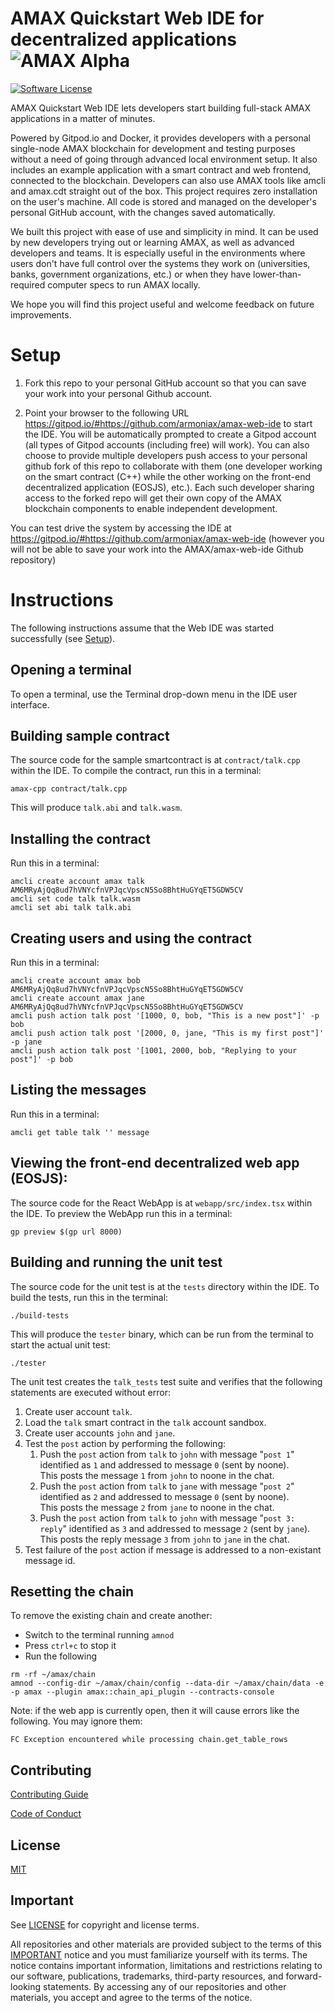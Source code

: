 # AMAX Quickstart Web IDE for decentralized applications ![AMAX Alpha](https://img.shields.io/badge/AMAX-Alpha-blue.svg)

[![Software License](https://img.shields.io/badge/license-MIT-lightgrey.svg)](./LICENSE)

AMAX Quickstart Web IDE lets developers start building full-stack AMAX applications in a matter of minutes. 

Powered by Gitpod.io and Docker, it provides developers with a personal single-node AMAX blockchain for development and testing purposes without a need of going through advanced local environment setup. It also includes an example application with a smart contract and web frontend, connected to the blockchain. Developers can also use AMAX tools like amcli and amax.cdt straight out of the box. This project requires zero installation on the user's machine. All code is stored and managed on the developer's personal GitHub account, with the changes saved automatically.

We built this project with ease of use and simplicity in mind. It can be used by new developers trying out or learning AMAX, as well as advanced developers and teams. It is especially useful in the environments where users don't have full control over the systems they work on (universities, banks, government organizations, etc.) or when they have lower-than-required computer specs to run AMAX locally.

We hope you will find this project useful and welcome feedback on future improvements.

# Setup

1. Fork this repo to your personal GitHub account so that you can save your work into your personal Github account.

2. Point your browser to the following URL https://gitpod.io/#https://github.com/armoniax/amax-web-ide to start the IDE. You will be automatically prompted to create a Gitpod account (all types of Gitpod accounts (including free) will work). You can also choose to provide multiple developers push access to your personal github fork of this repo to collaborate with them (one developer working on the smart contract (C++) while the other working on the front-end decentralized application (EOSJS), etc.). Each such developer sharing access to the forked repo will get their own copy of the AMAX blockchain components to enable independent development.

You can test drive the system by accessing the IDE at https://gitpod.io/#https://github.com/armoniax/amax-web-ide (however you will not be able to save your work into the AMAX/amax-web-ide Github repository)

# Instructions

The following instructions assume that the Web IDE was started successfully (see [Setup](#setup)).

## Opening a terminal

To open a terminal, use the Terminal drop-down menu in the IDE user interface.

## Building sample contract

The source code for the sample smartcontract is at `contract/talk.cpp` within the IDE. To compile the contract, run this in a terminal:

```
amax-cpp contract/talk.cpp

```

This will produce `talk.abi` and `talk.wasm`.

## Installing the contract

Run this in a terminal:

```
amcli create account amax talk AM6MRyAjQq8ud7hVNYcfnVPJqcVpscN5So8BhtHuGYqET5GDW5CV
amcli set code talk talk.wasm
amcli set abi talk talk.abi

```

## Creating users and using the contract

Run this in a terminal:
```
amcli create account amax bob AM6MRyAjQq8ud7hVNYcfnVPJqcVpscN5So8BhtHuGYqET5GDW5CV
amcli create account amax jane AM6MRyAjQq8ud7hVNYcfnVPJqcVpscN5So8BhtHuGYqET5GDW5CV
amcli push action talk post '[1000, 0, bob, "This is a new post"]' -p bob
amcli push action talk post '[2000, 0, jane, "This is my first post"]' -p jane
amcli push action talk post '[1001, 2000, bob, "Replying to your post"]' -p bob

```

## Listing the messages

Run this in a terminal:
```
amcli get table talk '' message

```

## Viewing the front-end decentralized web app (EOSJS):

The source code for the React WebApp is at `webapp/src/index.tsx` within the IDE. To preview the WebApp run this in a terminal:

```
gp preview $(gp url 8000)

```

## Building and running the unit test

The source code for the unit test is at the `tests` directory within the IDE. To build the tests, run this in the terminal:

```
./build-tests

```

This will produce the `tester` binary, which can be run from the terminal to start the actual unit test:

```
./tester

```

The unit test creates the `talk_tests` test suite and verifies that the following statements are executed without error:

1. Create user account `talk`.
2. Load the `talk` smart contract in the `talk` account sandbox.
2. Create user accounts `john` and `jane`.
3. Test the `post` action by performing the following:
   1. Push the `post` action from `talk` to `john` with message "`post 1`" identified as `1` and addressed to message `0` (sent by noone).  
      This posts the message `1` from `john` to noone in the chat.
   2. Push the `post` action from `talk` to `jane` with message "`post 2`" identified as `2` and addressed to message `0` (sent by noone).  
      This posts the message `2` from `jane` to noone in the chat.
   3. Push the `post` action from `talk` to `john` with message "`post 3: reply`" identified as `3` and addressed to message `2` (sent by `jane`).  
      This posts the reply message `3` from `john` to `jane` in the chat.
4. Test failure of the `post` action if message is addressed to a non-existant message id.

## Resetting the chain

To remove the existing chain and create another:

* Switch to the terminal running `amnod`
* Press `ctrl+c` to stop it
* Run the following

```
rm -rf ~/amax/chain
amnod --config-dir ~/amax/chain/config --data-dir ~/amax/chain/data -e -p amax --plugin amax::chain_api_plugin --contracts-console

```

Note: if the web app is currently open, then it will cause errors like the following. You may ignore them:

```
FC Exception encountered while processing chain.get_table_rows
```

## Contributing

[Contributing Guide](./CONTRIBUTING.md)

[Code of Conduct](./CONTRIBUTING.md#conduct)

## License

[MIT](./LICENSE)

## Important

See [LICENSE](LICENSE) for copyright and license terms.

All repositories and other materials are provided subject to the terms of this [IMPORTANT](important.md) notice and you must familiarize yourself with its terms.  The notice contains important information, limitations and restrictions relating to our software, publications, trademarks, third-party resources, and forward-looking statements.  By accessing any of our repositories and other materials, you accept and agree to the terms of the notice.
